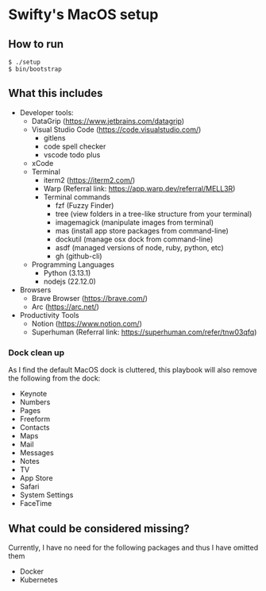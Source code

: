 # Swifty's MacOS setup

## How to run

```
$ ./setup
$ bin/bootstrap
```

## What this includes

 - Developer tools:
   - DataGrip (https://www.jetbrains.com/datagrip)
   - Visual Studio Code (https://code.visualstudio.com/)
     - gitlens
     - code spell checker
     - vscode todo plus
   - xCode
   - Terminal
     - iterm2 (https://iterm2.com/)  
     - Warp (Referral link: https://app.warp.dev/referral/MELL3R)
     - Terminal commands
       - fzf (Fuzzy Finder)
       - tree (view folders in a tree-like structure from your terminal)
       - imagemagick (manipulate images from terminal)
       - mas (install app store packages from command-line)
       - dockutil (manage osx dock from command-line)
       - asdf (managed versions of node, ruby, python, etc)
       - gh (github-cli)
   - Programming Languages
     - Python (3.13.1)
     - nodejs (22.12.0)
 - Browsers
   - Brave Browser (https://brave.com/)
   - Arc (https://arc.net/)
 - Productivity Tools
   - Notion (https://www.notion.com/)
   - Superhuman (Referral link: https://superhuman.com/refer/tnw03qfq)
 
### Dock clean up

As I find the default MacOS dock is cluttered, this playbook will also remove the following from the dock:
- Keynote
- Numbers
- Pages
- Freeform
- Contacts
- Maps
- Mail
- Messages
- Notes
- TV
- App Store
- Safari
- System Settings
- FaceTime

 
## What could be considered missing?

Currently, I have no need for the following packages and thus I have omitted them

- Docker
- Kubernetes
